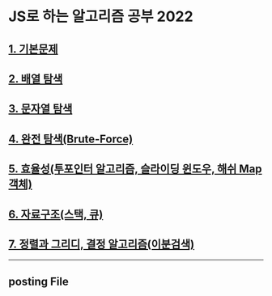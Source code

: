 # JS로 하는 알고리즘 공부 2022

## [1. 기본문제](https://github.com/yunseo323/algorithm_js/blob/main/codeFile/section1/1.md)

## [2. 배열 탐색](https://github.com/yunseo323/algorithm_js/blob/main/codeFile/section1/2.md)

## [3. 문자열 탐색](https://github.com/yunseo323/algorithm_js/blob/main/codeFile/section1/3.md)

## [4. 완전 탐색(Brute-Force)](https://github.com/yunseo323/algorithm_js/blob/main/codeFile/section1/4.md)

## [5. 효율성(투포인터 알고리즘, 슬라이딩 윈도우, 해쉬 Map 객체)](https://github.com/yunseo323/algorithm_js/blob/main/codeFile/section1/5.md)

## [6. 자료구조(스택, 큐)](https://github.com/yunseo323/algorithm_js/blob/main/codeFile/section1/6.md)

## [7. 정렬과 그리디, 결정 알고리즘(이분검색)](https://github.com/yunseo323/algorithm_js/blob/main/codeFile/section1/7.md)

---------

## posting File
